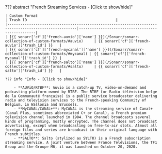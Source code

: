 <!-- markdownlint-disable MD041-->
??? abstract "French Streaming Services - [Click to show/hide]"

    | Custom Format                                                                                        | Trash ID                                         |
    |------------------------------------------------------------------------------------------------------|--------------------------------------------------|
    | [{{ sonarr['cf']['french-auvio']['name'] }}](/Sonarr/sonarr-collection-of-custom-formats/#auvio)     | {{ sonarr['cf']['french-auvio']['trash_id'] }}   |
    | [{{ sonarr['cf']['french-mycanal']['name'] }}](/Sonarr/sonarr-collection-of-custom-formats/#mycanal) | {{ sonarr['cf']['french-mycanal']['trash_id'] }} |
    | [{{ sonarr['cf']['french-salto']['name'] }}](/Sonarr/sonarr-collection-of-custom-formats/#salto)     | {{ sonarr['cf']['french-salto']['trash_id'] }}   |

    ??? info "Info - [Click to show/hide]"

        - **AUViO/RTBF**: Auvio is a catch-up TV, video-on-demand and podcasting platform owned by RTBF. The RTBF (or Radio-télévision belge de la Communauté française) is a public service broadcaster delivering radio and television services to the French-speaking Community of Belgium, in Wallonia and Brussels.
        - **MyCANAL/CANAL+**: MyCANAL is the streaming service of Canal+ (Canal Plus, sometimes abbreviated C+ or Canal), a French premium television channel launched in 1984. The channel broadcasts several kinds of programming, mostly encrypted. The channel does not broadcast advertising, except when broadcasting on free-to-air slots. Almost all foreign films and series are broadcast in their original language with French subtitles.
        - **SALTO**: Salto (stylized as SⱯLTO) is a French subscription streaming service. A joint venture between France Télévisions, the TF1 Group and the Groupe M6, it was launched on October 20, 2020.
<!-- markdownlint-enable MD041-->
